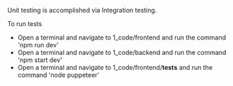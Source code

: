 Unit testing is accomplished via Integration testing.

To run tests 
- Open a terminal and navigate to 1_code/frontend and run the command 'npm run dev'
- Open a terminal and navigate to 1_code/backend and run the command 'npm start dev'
- Open a terminal and navigate to 1_code/frontend/__tests__ and run the command 'node puppeteer'
 
